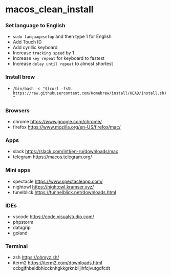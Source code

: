 # macos_clean_install

### Set language to English
- `sudo languagesetup` and then type 1 for English 
- Add Touch ID
- Add cyrillic keyboard
- Increase `tracking speed` by 1
- Increase `key repeat` for keyboard to fastest
- Increase `delay until repeat` to almost shortest


### Install brew
- `/bin/bash -c "$(curl -fsSL https://raw.githubusercontent.com/Homebrew/install/HEAD/install.sh)"`

### Browsers
- chrome https://www.google.com/chrome/
- firefox https://www.mozilla.org/en-US/firefox/mac/

### Apps
- slack https://slack.com/intl/en-ru/downloads/mac
- telegram https://macos.telegram.org/

### Mini apps
- spectacle https://www.spectacleapp.com/
- nightowl https://nightowl.kramser.xyz/
- tunelblick https://tunnelblick.net/downloads.html

### IDEs
- vscode https://code.visualstudio.com/
- phpstorm
- datagrip
- goland

### Terminal
- zsh https://ohmyz.sh/
- iterm2 https://iterm2.com/downloads.html
ccbgjfhbeidbhiccknhgkkgrknblljihfcjvutgdfcdt

